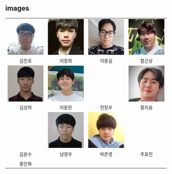 ## images
|          |  |            |   |
| :-------------: | :-------------: | :-------------: | :-----: |
| ![](JinhoKim.jpg) |  ![](JangheeLee.jpg)| ![](JonggilLee.jpg) | ![](KeunsangHam.jpg)| 
| 김진호 |  이장희 | 이종길 | 함근상 | 
| ![](SunghaKim.jpg) |  ![](DongminLee.jpg)|   | ![](JiwoongHwang.jpg) | 
| 김성하 |  이동민 | 전장우  | 황지웅 | 
|  | ![](pic/YoungwooNam.jpg) | ![](pic/JoonyoungPark.jpg)  |  | 
| 김윤수 |  남영우 | 박준영  | 주효진 | 
|  |  |   |  | 
| 홍인화 |   |   |  | 
